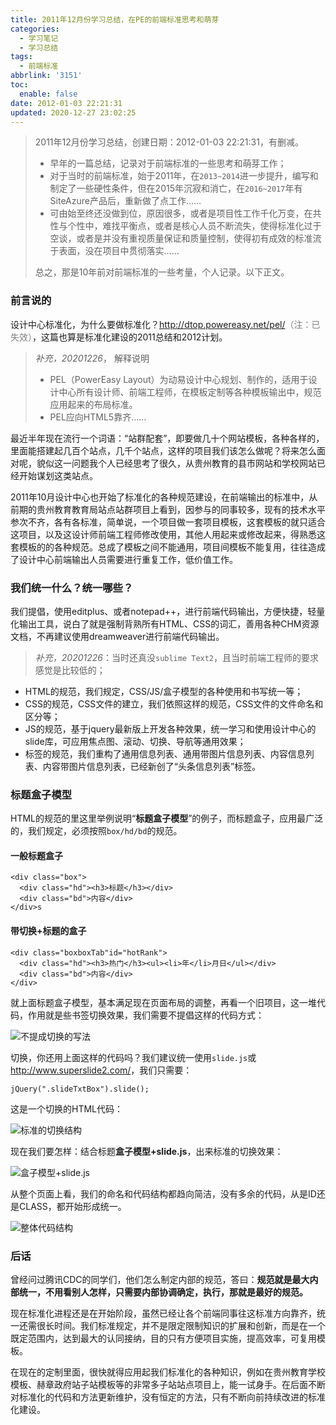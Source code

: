 ```yaml
---
title: 2011年12月份学习总结，在PE的前端标准思考和萌芽
categories:
  - 学习笔记
  - 学习总结
tags:
  - 前端标准
abbrlink: '3151'
toc:
  enable: false
date: 2012-01-03 22:21:31
updated: 2020-12-27 23:02:25
---
```


> 2011年12月份学习总结，创建日期：2012-01-03 22:21:31，有删减。
>
  > - 早年的一篇总结，记录对于前端标准的一些思考和萌芽工作；
  > - 对于当时的前端标准，始于2011年，在`2013~2014`进一步提升，编写和制定了一些硬性条件，但在2015年沉寂和消亡，在`2016~2017`年有SiteAzure产品后，重新做了点工作……
  > - 可由始至终还没做到位，原因很多，或者是项目性工作千化万变，在共性与个性中，难找平衡点，或者是核心人员不断流失，使得标准化过于空谈，或者是并没有重视质量保证和质量控制，使得初有成效的标准流于表面，没在项目中贯彻落实……
>
> 总之，那是10年前对前端标准的一些考量，个人记录。以下正文。

### 前言说的

设计中心标准化，为什么要做标准化？<http://dtop.powereasy.net/pel/><span style="color:gray">（注：已失效）</span>，这篇也算是标准化建设的2011总结和2012计划。

> *补充，20201226*，
> 解释说明
>
> - PEL（PowerEasy Layout）为动易设计中心规划、制作的，适用于设计中心所有设计师、前端工程师，在模板定制等各种模板输出中，规范应用起来的布局标准。
> - PEL应向HTML5靠齐……

<!-- more -->

最近半年现在流行一个词语：“站群配套”，即要做几十个网站模板，各种各样的，里面能搭建起几百个站点，几千个站点，这样的项目我们该怎么做呢？将来怎么面对呢，貌似这一问题我个人已经思考了很久，从贵州教育的县市网站和学校网站已经开始谋划这类站点。

2011年10月设计中心也开始了标准化的各种规范建设，在前端输出的标准中，从前期的贵州教育教育局站点站群项目上看到，因参与的同事较多，现有的技术水平参次不齐，各有各标准，简单说，一个项目做一套项目模板，这套模板的就只适合这项目，以及这设计师前端工程师修改使用，其他人用起来或修改起来，得熟悉这套模板的的各种规范。总成了模板之间不能通用，项目间模板不能复用，往往造成了设计中心前端输出人员需要进行重复工作，低价值工作。

### 我们统一什么？统一哪些？

我们提倡，使用editplus、或者notepad++，进行前端代码输出，方便快捷，轻量化输出工具，说白了就是强制背熟所有HTML、CSS的词汇，善用各种CHM资源文档，不再建议使用dreamweaver进行前端代码输出。

> *补充，20201226*：当时还真没`sublime Text2`，且当时前端工程师的要求感觉是比较低的；

- HTML的规范，我们规定，CSS/JS/盒子模型的各种使用和书写统一等；
- CSS的规范，CSS文件的建立，我们依照这样的规范，CSS文件的文件命名和区分等；
- JS的规范，基于jquery最新版上开发各种效果，统一学习和使用设计中心的slide库，可应用焦点图、滚动、切换、导航等通用效果；
- 标签的规范，我们重构了通用信息列表、通用带图片信息列表、内容信息列表、内容带图片信息列表，已经新创了“头条信息列表”标签。

### 标题盒子模型

HTML的规范的里这里举例说明“**标题盒子模型**”的例子，而标题盒子，应用最广泛的，我们规定，必须按照`box/hd/bd`的规范。

#### 一般标题盒子

```
<div class="box">
  <div class="hd"><h3>标题</h3></div>
  <div class="bd">内容</div>
</div>s
```

#### 带切换+标题的盒子

```
<div class="boxboxTab"id="hotRank">
  <div class="hd"><h3>热门</h3><ul><li>年</li>月日</ul></div>
  <div class="bd">内容</div>
</div>
```

就上面标题盒子模型，基本满足现在页面布局的调整，再看一个旧项目，这一堆代码，作用就是些书签切换效果，我们需要不提倡这样的代码方式：

![不提成切换的写法](https://cdn.zenwu.site/upload/pic/compowereasynet/201201032207355125.png)

切换，你还用上面这样的代码吗？我们建议统一使用`slide.js`或 <http://www.superslide2.com/>，我们只需要：

```
jQuery(".slideTxtBox").slide();
```

这是一个切换的HTML代码：

![标准的切换结构](https://cdn.zenwu.site/upload/pic/compowereasynet/201201032207356851.png)

现在我们要怎样：结合标题**盒子模型+slide.js**，出来标准的切换效果：

![盒子模型+slide.js](https://cdn.zenwu.site/upload/pic/compowereasynet/201201032207351813.png)

从整个页面上看，我们的命名和代码结构都趋向简洁，没有多余的代码，从是ID还是CLASS，都开始形成统一。

![整体代码结构](https://cdn.zenwu.site/upload/pic/compowereasynet/201201032207352591.png)

### 后话

曾经问过腾讯CDC的同学们，他们怎么制定内部的规范，答曰：**规范就是最大内部统一，不用看别人怎样，只需要内部协调确定，执行，那就是最好的规范。**

现在标准化进程还是在开始阶段，虽然已经让各个前端同事往这标准方向靠齐，统一还需很长时间。我们标准规定，并不是限定限制知识的扩展和创新，而是在一个既定范围内，达到最大的认同接纳，目的只有方便项目实施，提高效率，可复用模板。

在现在的定制里面，很快就得应用起我们标准化的各种知识，例如在贵州教育学校模板、赫章政府站子站模板等的非常多子站站点项目上，能一试身手。在后面不断对标准化的代码和方法更新维护，没有恒定的方法，只有不断向前持续改进的标准化建设。
